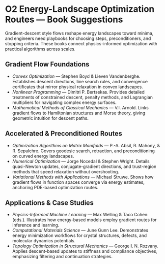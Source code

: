 # O2 Energy-Landscape Optimization Routes — Book Suggestions

Gradient-descent style flows reshape energy landscapes toward minima, and engineers need playbooks for choosing steps, preconditioners, and stopping criteria. These books connect physics-informed optimization with practical algorithms across scales.

## Gradient Flow Foundations
- *Convex Optimization* — Stephen Boyd & Lieven Vandenberghe. Establishes descent directions, line search rules, and convergence certificates that mirror physical relaxation in convex landscapes.
- *Nonlinear Programming* — Dimitri P. Bertsekas. Provides detailed treatments of constrained descent, penalty methods, and Lagrangian multipliers for navigating complex energy surfaces.
- *Mathematical Methods of Classical Mechanics* — V.I. Arnold. Links gradient flows to Hamiltonian structures and Morse theory, giving geometric intuition for descent paths.

## Accelerated & Preconditioned Routes
- *Optimization Algorithms on Matrix Manifolds* — P.-A. Absil, R. Mahony, & R. Sepulchre. Covers geodesic search, retraction, and preconditioning on curved energy landscapes.
- *Numerical Optimization* — Jorge Nocedal & Stephen Wright. Details quasi-Newton updates, conjugate-gradient directions, and trust-region methods that speed relaxation without overshooting.
- *Variational Methods with Applications* — Michael Struwe. Shows how gradient flows in function spaces converge via energy estimates, anchoring PDE-based optimization routes.

## Applications & Case Studies
- *Physics-Informed Machine Learning* — Max Welling & Taco Cohen (eds.). Illustrates how energy-based models employ gradient routes for inference and learning.
- *Computational Materials Science* — June Gunn Lee. Demonstrates energy minimization workflows for crystal structures, defects, and molecular dynamics potentials.
- *Topology Optimization in Structural Mechanics* — George I. N. Rozvany. Applies descent-based updates to stiffness and compliance objectives, emphasizing filtering and continuation strategies.
